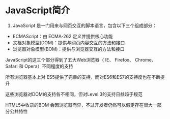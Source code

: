 # JavaScript简介
1. JavaScript 是一门用来与网页交互的脚本语言，包含以下三个组成部分：
- ECMAScript：由 ECMA-262 定义并提供核心功能
- 文档对象模型(DOM)：提供与网页内容交互的方法和接口
- 浏览器对象模型(BOM)：提供与浏览器交互的方法和接口
  
JavaScript的这三个部分得到了五大Web浏览器（ IE、 Firefox、 Chrome、 Safari 和 Opera）不同程度的支持

所有浏览器基本上对 ES5提供了完善的支持，而对ES6和ES7的支持度也在不断提升

这些浏览器对DOM的支持各不相同，但对Level 3的支持日益趋于规范

HTML5中收录的BOM 会因浏览器而异，不过开发者仍然可以假定存在很大一部分公共特性